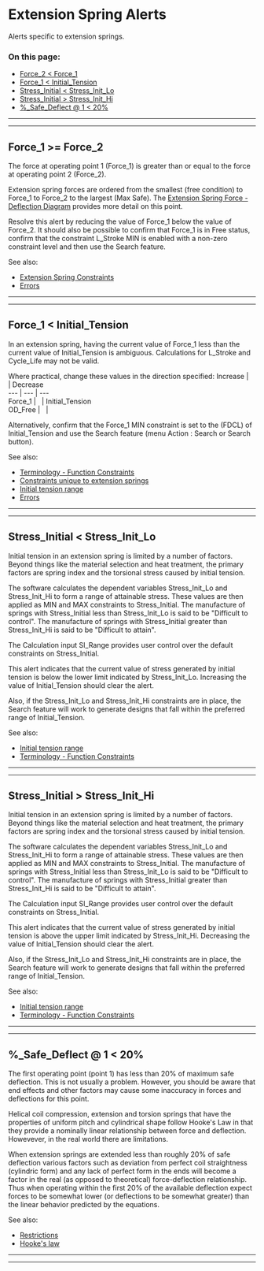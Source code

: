 # Extension Spring Alerts &nbsp; 

Alerts specific to extension springs. 

### On this page:   
 - [Force_2 < Force_1](alerts.html#F1_GE_F2)  
 - [Force_1 < Initial_Tension](alerts.html#F1_LT_IT)  
 - [Stress_Initial < Stress_Init_Lo](alerts.html#SInit_LT_SInit_Lo)  
 - [Stress_Initial > Stress_Init_Hi](alerts.html#SInit_GT_SInit_Hi)  
 - [%_Safe_Deflect @ 1 < 20%](alerts.html#PC_Safe_Deflect1_LT_20)  

___

<a id="F1_GE_F2"></a>  
___

## Force_1 >= Force_2 
The force at operating point 1 (Force_1) is greater than or equal to the force at operating point 2 (Force_2). 

Extension spring forces are ordered from the smallest (free condition) to Force_1 to Force_2 to the largest (Max Safe). 
The [Extension Spring Force - Deflection Diagram](/docs/Help/DesignTypes/Spring/Extension/description.html#e_springFD_Diag) 
provides more detail on this point. 

Resolve this alert by reducing the value of Force_1 below the value of Force_2. 
It should also be possible to 
confirm that Force_1 is in Free status, 
confirm that the constraint L_Stroke MIN is enabled with a non-zero constraint level 
and then use the Search feature. 

See also: 
 - [Extension Spring Constraints](/docs/Help/DesignTypes/Spring/Extension/description.html#e_springConstraints)   
 - [Errors](/docs/Help/errors.html)   

___

<a id="F1_LT_IT"></a>  
___

## Force_1 < Initial_Tension 
In an extension spring, 
having the current value of Force_1 less than the current value of Initial_Tension 
is ambiguous.
Calculations for L_Stroke and Cycle_Life may not be valid. 

Where practical, change these values in the direction specified: 
Increase | &nbsp; | Decrease  
---      | ---    | ---  
 Force_1 | &nbsp; | Initial_Tension  
 OD_Free | &nbsp; | &nbsp;  

Alternatively, confirm that the Force_1 MIN constraint is set to the (FDCL) of Initial_Tension 
and use the Search feature (menu Action : Search or Search button). 

See also: 
 - [Terminology - Function Constraints](/docs/Help/terminology.html#fdcl)  
 - [Constraints unique to extension springs](/docs/Help/DesignTypes/Spring/Extension/description.html#e_springConstraints)  
 - [Initial tension range](/docs/Help/DesignTypes/Spring/Extension/description.html#e_springIT_Range)  
 - [Errors](/docs/Help/errors.html)   

___

<a id="SInit_LT_SInit_Lo"></a>  
___

## Stress_Initial < Stress_Init_Lo 
Initial tension in an extension spring is limited by a number of factors. 
Beyond things like the material selection and heat treatment, 
the primary factors are spring index and the torsional stress caused by initial tension.

The software calculates the dependent variables Stress_Init_Lo and Stress_Init_Hi to form a range of attainable stress. 
These values are  then applied as MIN and MAX constraints to Stress_Initial. 
The manufacture of springs with Stress_Initial less than Stress_Init_Lo is said to be "Difficult to control". 
The manufacture of springs with Stress_Initial greater than Stress_Init_Hi is said to be "Difficult to attain". 

The Calculation input SI_Range provides user control over the default constraints on Stress_Initial. 

This alert indicates that the current value of stress generated by initial tension is below the lower limit 
indicated by Stress_Init_Lo. Increasing the value of Initial_Tension should clear the alert. 

Also, if the Stress_Init_Lo and Stress_Init_Hi constraints are in place, 
the Search feature will work to generate designs that fall within the preferred range of Initial_Tension.

See also: 
 - [Initial tension range](/docs/Help/DesignTypes/Spring/Extension/description.html#e_springIT_Range)  
 - [Terminology - Function Constraints](/docs/Help/terminology.html#fdcl)  

___

<a id="SInit_GT_SInit_Hi"></a>  
___

## Stress_Initial > Stress_Init_Hi 
Initial tension in an extension spring is limited by a number of factors. 
Beyond things like the material selection and heat treatment, 
the primary factors are spring index and the torsional stress caused by initial tension.

The software calculates the dependent variables Stress_Init_Lo and Stress_Init_Hi to form a range of attainable stress. 
These values are then applied as MIN and MAX constraints to Stress_Initial. 
The manufacture of springs with Stress_Initial less than Stress_Init_Lo is said to be "Difficult to control". 
The manufacture of springs with Stress_Initial greater than Stress_Init_Hi is said to be "Difficult to attain". 

The Calculation input SI_Range provides user control over the default constraints on Stress_Initial. 

This alert indicates that the current value of stress generated by initial tension is above the upper limit 
indicated by Stress_Init_Hi. Decreasing the value of Initial_Tension should clear the alert. 

Also, if the Stress_Init_Lo and Stress_Init_Hi constraints are in place, 
the Search feature will work to generate designs that fall within the preferred range of Initial_Tension.

See also: 
 - [Initial tension range](/docs/Help/DesignTypes/Spring/Extension/description.html#e_springIT_Range)  
 - [Terminology - Function Constraints](/docs/Help/terminology.html#fdcl)  

___

<a id="PC_Safe_Deflect1_LT_20"></a>  
___

## %_Safe_Deflect @ 1 < 20% 
The first operating point (point 1) has less than 20% of maximum safe deflection. 
This is not usually a problem. 
However, you should be aware that end effects and other factors may cause some inaccuracy in forces and deflections for this point.  

Helical coil compression, extension and torsion springs that have the properties of uniform pitch and cylindrical shape 
follow Hooke's Law in that they provide a nominally linear relationship between force and deflection. 
Howevever, in the real world there are limitations. 

When extension springs are extended less than roughly 20% of safe deflection 
various factors such as deviation from perfect coil straightness (cylindric form) and 
any lack of perfect form in the ends will become a factor in the real (as opposed to theoretical) force-deflection relationship. 
Thus when operating within the first 20% of the available deflection expect forces to be somewhat lower (or deflections to be somewhat greater)
than the linear behavior predicted by the equations.  

 See also: 
  - [Restrictions](/docs/About/Legal/Restrictions.html)  
  - [Hooke's law](https://en.wikipedia.org/wiki/Hooke%27s_law)  

___

<a id="padding"></a>  
___

##  
  
  &nbsp;   
  
  &nbsp;   
  
  &nbsp;   
  
  &nbsp;   
  
  &nbsp;   
  
  &nbsp;   
  
  &nbsp;   
  
  &nbsp;   
  
  &nbsp;   
  
  &nbsp;   
  
  &nbsp;   
  
  &nbsp;   
  
  &nbsp;   


 